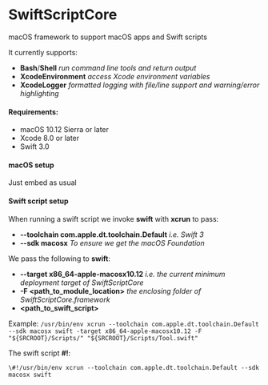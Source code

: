 # SwiftScriptCore

macOS framework to support macOS apps and Swift scripts

It currently supports:

- **Bash**/**Shell** *run command line tools and return output*
- **XcodeEnvironment** *access Xcode environment variables*
- **XcodeLogger** *formatted logging with file/line support and warning/error highlighting*

#### Requirements:
- macOS 10.12 Sierra or later
- Xcode 8.0 or later
- Swift 3.0

#### macOS setup
Just embed as usual

#### Swift script setup
When running a swift script we invoke **swift** with **xcrun** to pass:

- **--toolchain com.apple.dt.toolchain.Default** *i.e. Swift 3*
- **--sdk macosx** *To ensure we get the macOS Foundation*

We pass the following to **swift**:

- **--target x86_64-apple-macosx10.12** *i.e. the current minimum deployment target of SwiftScriptCore*
- **-F \<path\_to\_module_location>** *the enclosing folder of SwiftScriptCore.framework*
- **\<path\_to\_swift\_script>**

Example:
`/usr/bin/env xcrun --toolchain com.apple.dt.toolchain.Default --sdk macosx swift -target x86_64-apple-macosx10.12 -F "${SRCROOT}/Scripts/" "${SRCROOT}/Scripts/Tool.swift"`

The swift script **#!**:

`\#!/usr/bin/env xcrun --toolchain com.apple.dt.toolchain.Default --sdk macosx swift`

